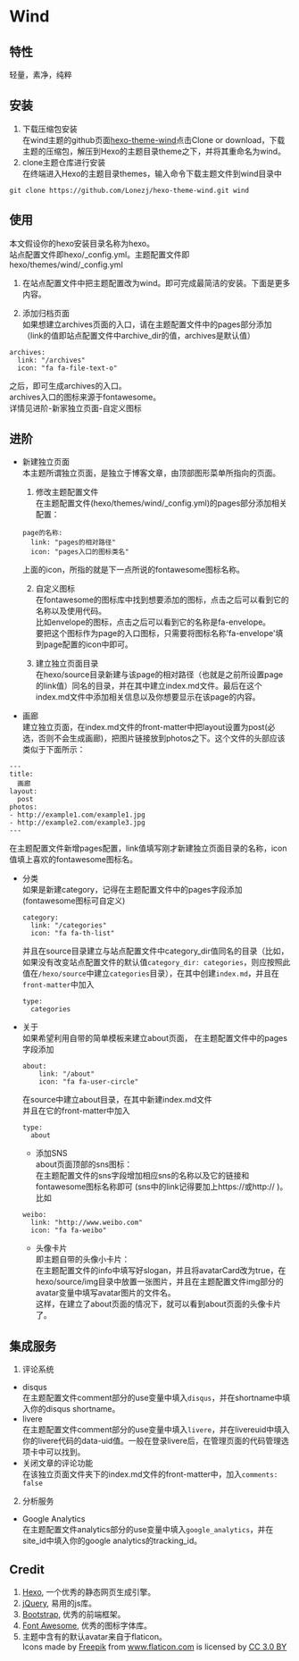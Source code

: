 # Wind

## 特性
轻量，素净，纯粹

## 安装
1. 下载压缩包安装  
在wind主题的github页面[hexo-theme-wind](https://github.com/Lonezj/hexo-theme-wind)点击Clone or download，下载主题的压缩包，解压到Hexo的主题目录theme之下，并将其重命名为wind。  
2. clone主题仓库进行安装   
在终端进入Hexo的主题目录themes，输入命令下载主题文件到wind目录中  
```
git clone https://github.com/Lonezj/hexo-theme-wind.git wind
```

## 使用
本文假设你的hexo安装目录名称为hexo。  
站点配置文件即hexo/_config.yml。主题配置文件即hexo/themes/wind/_config.yml
1. 在站点配置文件中把主题配置改为wind。即可完成最简洁的安装。下面是更多内容。

2. 添加归档页面  
如果想建立archives页面的入口，请在主题配置文件中的pages部分添加  （link的值即站点配置文件中archive_dir的值，archives是默认值）  
```
archives:
  link: "/archives"
  icon: "fa fa-file-text-o"
``` 
  之后，即可生成archives的入口。  
  archives入口的图标来源于fontawesome。  
  详情见进阶-新家独立页面-自定义图标

## 进阶  
  - 新建独立页面  
    本主题所谓独立页面，是独立于博客文章，由顶部图形菜单所指向的页面。 
    1. 修改主题配置文件  
    在主题配置文件(hexo/themes/wind/_config.yml)的pages部分添加相关配置：  
    ```
    page的名称:  
      link: "pages的相对路径"  
      icon: "pages入口的图标类名"
    ```
    上面的icon，所指的就是下一点所说的fontawesome图标名称。  

    2. 自定义图标  
    在fontawesome的图标库中找到想要添加的图标，点击之后可以看到它的名称以及使用代码。  
    比如envelope的图标，点击之后可以看到它的名称是fa-envelope。  
    要把这个图标作为page的入口图标，只需要将图标名称'fa-envelope'填到page配置的icon中即可。  

    3. 建立独立页面目录  
    在hexo/source目录新建与该page的相对路径（也就是之前所设置page的link值）同名的目录，并在其中建立index.md文件。最后在这个index.md文件中添加相关信息以及你想要显示在该page的内容。  

  - 画廊  
  建立独立页面，在index.md文件的front-matter中把layout设置为post(必选，否则不会生成画廊)，把图片链接放到photos之下。这个文件的头部应该类似于下面所示：  
  ```
  ---
  title:
    画廊
  layout: 
    post
  photos:
  - http://example1.com/example1.jpg
  - http://example2.com/example3.jpg
---
```  
  在主题配置文件新增pages配置，link值填写刚才新建独立页面目录的名称，icon值填上喜欢的fontawesome图标名。  

  - 分类  
    如果是新建category，记得在主题配置文件中的pages字段添加(fontawesome图标可自定义)  
    ```
    category:
      link: "/categories"
      icon: "fa fa-th-list"
    ```  
    并且在source目录建立与站点配置文件中category_dir值同名的目录（比如，如果没有改变站点配置文件的默认值`category_dir: categories`，则应按照此值在`/hexo/source`中建立`categories`目录），在其中创建`index.md`，并且在`front-matter`中加入  
    ```
    type:
      categories
    ```  

  - 关于  
    如果希望利用自带的简单模板来建立about页面，
    在主题配置文件中的pages字段添加　　
    ```  
    about:
        link: "/about"
        icon: "fa fa-user-circle"
    ```  
    在source中建立about目录，在其中新建index.md文件  
    并且在它的front-matter中加入  
    ```
    type:
      about
    ```  

    + 添加SNS  
    about页面顶部的sns图标：  
    在主题配置文件的sns字段增加相应sns的名称以及它的链接和fontawesome图标名称即可 (sns中的link记得要加上https://或http:// )。   
    比如  
    ```
    weibo:   
      link: "http://www.weibo.com"
      icon: "fa fa-weibo"
    ```   

    + 头像卡片  
    即主题自带的头像小卡片：  
    在主题配置文件的info中填写好slogan，并且将avatarCard改为true，在hexo/source/img目录中放置一张图片，并且在主题配置文件img部分的avatar变量中填写avatar图片的文件名。　   
    这样，在建立了about页面的情况下，就可以看到about页面的头像卡片了。  

## 集成服务
1. 评论系统  
  - disqus  
在主题配置文件comment部分的use变量中填入`disqus`，并在shortname中填入你的disqus shortname。  
  - livere  
在主题配置文件comment部分的use变量中填入`livere`，并在livereuid中填入你的livere代码的data-uid值。一般在登录livere后，在管理页面的代码管理选项卡中可以找到。
  - 关闭文章的评论功能  
在该独立页面文件夹下的index.md文件的front-matter中，加入`comments:  false`

2. 分析服务  
  - Google Analytics  
  在主题配置文件analytics部分的use变量中填入`google_analytics`，并在site_id中填入你的google analytics的tracking_id。

## Credit
1. [Hexo](http://hexo.io/), 一个优秀的静态网页生成引擎。
2. [jQuery](https://jquery.com/), 易用的js库。
3. [Bootstrap](http://getbootstrap.com/), 优秀的前端框架。
4. [Font Awesome](http://fontawesome.io/), 优秀的图标字体库。
2. 主题中含有的默认avatar来自于flaticon。  <div>Icons made by <a href="http://www.freepik.com" title="Freepik">Freepik</a> from <a href="https://www.flaticon.com/" title="Flaticon">www.flaticon.com</a> is licensed by <a href="http://creativecommons.org/licenses/by/3.0/" title="Creative Commons BY 3.0" target="_blank">CC 3.0 BY</a></div>  